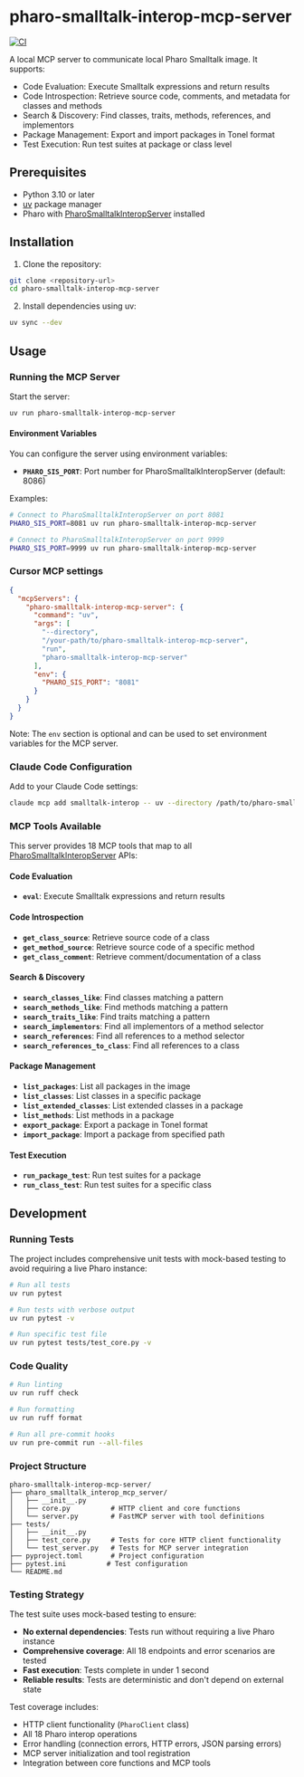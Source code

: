 # pharo-smalltalk-interop-mcp-server

[![CI](https://github.com/mumez/pharo-smalltalk-interop-mcp-server/actions/workflows/ci.yml/badge.svg)](https://github.com/mumez/pharo-smalltalk-interop-mcp-server/actions/workflows/ci.yml)

A local MCP server to communicate local Pharo Smalltalk image.
It supports:

- Code Evaluation: Execute Smalltalk expressions and return results
- Code Introspection: Retrieve source code, comments, and metadata for classes and methods
- Search & Discovery: Find classes, traits, methods, references, and implementors
- Package Management: Export and import packages in Tonel format
- Test Execution: Run test suites at package or class level

## Prerequisites

- Python 3.10 or later
- [uv](https://docs.astral.sh/uv/) package manager
- Pharo with [PharoSmalltalkInteropServer](https://github.com/mumez/PharoSmalltalkInteropServer) installed

## Installation

1. Clone the repository:

```bash
git clone <repository-url>
cd pharo-smalltalk-interop-mcp-server
```

2. Install dependencies using uv:

```bash
uv sync --dev
```

## Usage

### Running the MCP Server

Start the server:

```bash
uv run pharo-smalltalk-interop-mcp-server
```

#### Environment Variables

You can configure the server using environment variables:

- **`PHARO_SIS_PORT`**: Port number for PharoSmalltalkInteropServer (default: 8086)

Examples:

```bash
# Connect to PharoSmalltalkInteropServer on port 8081
PHARO_SIS_PORT=8081 uv run pharo-smalltalk-interop-mcp-server

# Connect to PharoSmalltalkInteropServer on port 9999
PHARO_SIS_PORT=9999 uv run pharo-smalltalk-interop-mcp-server
```

### Cursor MCP settings

```json:mcp.json
{
  "mcpServers": {
    "pharo-smalltalk-interop-mcp-server": {
      "command": "uv",
      "args": [
        "--directory",
        "/your-path/to/pharo-smalltalk-interop-mcp-server",
        "run",
        "pharo-smalltalk-interop-mcp-server"
      ],
      "env": {
        "PHARO_SIS_PORT": "8081"
      }
    }
  }
}
```

Note: The `env` section is optional and can be used to set environment variables for the MCP server.

### Claude Code Configuration

Add to your Claude Code settings:

```bash
claude mcp add smalltalk-interop -- uv --directory /path/to/pharo-smalltalk-interop-mcp-server run pharo-smalltalk-interop-mcp-server
```

### MCP Tools Available

This server provides 18 MCP tools that map to all [PharoSmalltalkInteropServer](https://github.com/mumez/PharoSmalltalkInteropServer/blob/main/spec/openapi.json) APIs:

#### Code Evaluation

- **`eval`**: Execute Smalltalk expressions and return results

#### Code Introspection

- **`get_class_source`**: Retrieve source code of a class
- **`get_method_source`**: Retrieve source code of a specific method
- **`get_class_comment`**: Retrieve comment/documentation of a class

#### Search & Discovery

- **`search_classes_like`**: Find classes matching a pattern
- **`search_methods_like`**: Find methods matching a pattern
- **`search_traits_like`**: Find traits matching a pattern
- **`search_implementors`**: Find all implementors of a method selector
- **`search_references`**: Find all references to a method selector
- **`search_references_to_class`**: Find all references to a class

#### Package Management

- **`list_packages`**: List all packages in the image
- **`list_classes`**: List classes in a specific package
- **`list_extended_classes`**: List extended classes in a package
- **`list_methods`**: List methods in a package
- **`export_package`**: Export a package in Tonel format
- **`import_package`**: Import a package from specified path

#### Test Execution

- **`run_package_test`**: Run test suites for a package
- **`run_class_test`**: Run test suites for a specific class

## Development

### Running Tests

The project includes comprehensive unit tests with mock-based testing to avoid requiring a live Pharo instance:

```bash
# Run all tests
uv run pytest

# Run tests with verbose output
uv run pytest -v

# Run specific test file
uv run pytest tests/test_core.py -v
```

### Code Quality

```bash
# Run linting
uv run ruff check

# Run formatting
uv run ruff format

# Run all pre-commit hooks
uv run pre-commit run --all-files
```

### Project Structure

```
pharo-smalltalk-interop-mcp-server/
├── pharo_smalltalk_interop_mcp_server/
│   ├── __init__.py
│   ├── core.py          # HTTP client and core functions
│   └── server.py        # FastMCP server with tool definitions
├── tests/
│   ├── __init__.py
│   ├── test_core.py     # Tests for core HTTP client functionality
│   └── test_server.py   # Tests for MCP server integration
├── pyproject.toml       # Project configuration
├── pytest.ini          # Test configuration
└── README.md
```

### Testing Strategy

The test suite uses mock-based testing to ensure:

- **No external dependencies**: Tests run without requiring a live Pharo instance
- **Comprehensive coverage**: All 18 endpoints and error scenarios are tested
- **Fast execution**: Tests complete in under 1 second
- **Reliable results**: Tests are deterministic and don't depend on external state

Test coverage includes:

- HTTP client functionality (`PharoClient` class)
- All 18 Pharo interop operations
- Error handling (connection errors, HTTP errors, JSON parsing errors)
- MCP server initialization and tool registration
- Integration between core functions and MCP tools
